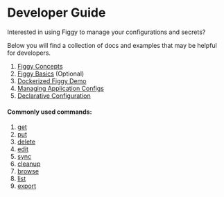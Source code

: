 # Developer Guide

Interested in using Figgy to manage your configurations and secrets?

Below you will find a collection of docs and examples that may be helpful for developers. 

1. [Figgy Concepts](/getting-started/concepts.html)
1. [Figgy Basics](/getting-started/basics.html) (Optional)
1. [Dockerized Figgy Demo](https://github.com/figtools/figgy.python-reference)
1. [Managing Application Configs](/user-guides/how-to/manage-application-configs.html)
1. [Declarative Configuration](/advanced/declarative-configuration.html)


#### Commonly used commands:
1. [get](/commands/config/get.html)
1. [put](/commands/config/put.html)
1. [delete](/commands/config/delete.html)
1. [edit](/commands/config/edit.html)
1. [sync](/commands/config/sync.html)
1. [cleanup](/commands/config/cleanup.html)
1. [browse](/commands/config/browse.html)
1. [list](/commands/config/list.html)
1. [export](/commands/iam/export.html)